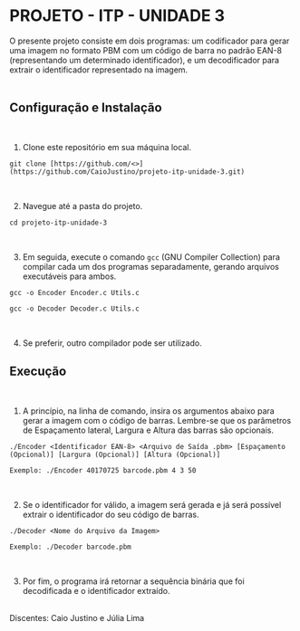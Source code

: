 # PROJETO - ITP - UNIDADE 3

O presente projeto consiste em dois programas: um codificador para gerar uma imagem no formato PBM com um código de barra no padrão EAN-8 (representando um determinado identificador), e um decodificador para extrair o identificador representado na imagem.
<br><br>

## Configuração e Instalação
<br>

1. Clone este repositório em sua máquina local.

```
git clone [https://github.com/<>](https://github.com/CaioJustino/projeto-itp-unidade-3.git)
```
<br>

2. Navegue até a pasta do projeto.

```
cd projeto-itp-unidade-3
```
<br>

3. Em seguida, execute o comando `gcc` (GNU Compiler Collection) para compilar cada um dos programas separadamente, gerando arquivos executáveis para ambos.

```
gcc -o Encoder Encoder.c Utils.c
```

```
gcc -o Decoder Decoder.c Utils.c
```
<br>

4. Se preferir, outro compilador pode ser utilizado.
## Execução
<br>

1. A princípio, na linha de comando, insira os argumentos abaixo para gerar a imagem com o código de barras. Lembre-se que os parâmetros de Espaçamento lateral, Largura e Altura das barras são opcionais.

```
./Encoder <Identificador EAN-8> <Arquivo de Saída .pbm> [Espaçamento (Opcional)] [Largura (Opcional)] [Altura (Opcional)]
```

```
Exemplo: ./Encoder 40170725 barcode.pbm 4 3 50
```
<br>

2. Se o identificador for válido, a imagem será gerada e já será possível extrair o identificador do seu código de barras.

```
./Decoder <Nome do Arquivo da Imagem>
```

```
Exemplo: ./Decoder barcode.pbm
```
<br>

3. Por fim, o programa irá retornar a sequência binária que foi decodificada e o identificador extraído.

<br>
Discentes: Caio Justino e Júlia Lima
